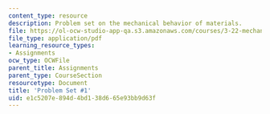 ```yaml
---
content_type: resource
description: Problem set on the mechanical behavior of materials.
file: https://ol-ocw-studio-app-qa.s3.amazonaws.com/courses/3-22-mechanical-behavior-of-materials-spring-2008/e1c5207e894d4bd138d665e93bb9d63f_ps1.pdf
file_type: application/pdf
learning_resource_types:
- Assignments
ocw_type: OCWFile
parent_title: Assignments
parent_type: CourseSection
resourcetype: Document
title: 'Problem Set #1'
uid: e1c5207e-894d-4bd1-38d6-65e93bb9d63f
---
```

